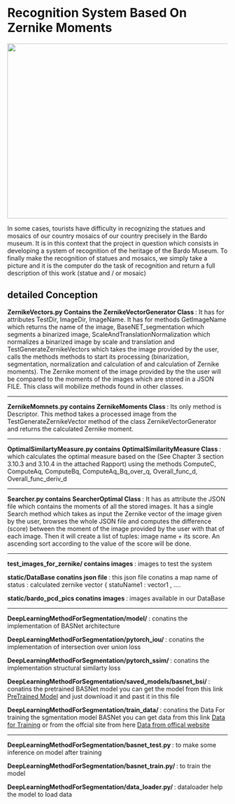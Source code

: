 # Recognition System Based On Zernike Moments

<img src="https://www.businessnews.com.tn/images/album/IMGBN79505Musee-Bardo-160921.jpg"  width="1100" height="400">

<p> In some cases, tourists have difficulty in recognizing the statues and mosaics of our country mosaics of our country precisely in the Bardo museum. It is in this context that the project in question which consists in developing a system of recognition of the heritage of the Bardo Museum. To finally make the recognition of statues and mosaics, we simply take a picture and it is the computer do the task of recognition and return a full description of this work (statue and / or mosaic)




<h2> detailed Conception </h2>
  <b> ZernikeVectors.py Contains the ZernikeVectorGenerator Class </b> : It has for attributes TestDir, ImageDir, ImageName. It has for methods GetImageName which returns the name of the image, BaseNET_segmentation which segments a binarized image, ScaleAndTranslationNormalization which normalizes a binarized image by scale and translation and TestGenerateZernikeVectors which takes the image provided by the user, calls the methods methods to start its processing (binarization, segmentation, normalization and calculation of and calculation of Zernike moments). The Zernike moment of the image provided by the the user will be compared to the moments of the images which are stored in a JSON FILE. This class will mobilize methods found in other classes.

<hr>
  

 <b> ZernikeMomnets.py contains ZernikeMoments Class </b>: Its only method is Descriptor. This method takes a processed image from the TestGenerateZernikeVector method of the class ZernikeVectorGenerator and returns the calculated Zernike moment.
  
<hr>
 
 <b>OptimalSimilartyMeasure.py contains OptimalSimilarityMeasure Class </b> :  which calculates the optimal measure based on the (See Chapter 3 section 3.10.3 and 3.10.4 in the attached Rapport) using the methods ComputeC, ComputeAq, ComputeBq, ComputeAq_Bq_over_q, Overall_func_d, Overall_func_deriv_d
 
<hr>
 
 
 <b> Searcher.py contains  SearcherOptimal Class </b> : It has as attribute the JSON file which contains the moments
of all the stored images. It has a single Search method which
takes as input the Zernike vector of the image given by the user, browses the whole JSON file and computes the difference (score) between the moment of the image provided by the user with that of each image. Then it will create a list of tuples: image name + its score. An ascending sort according to the value of the score will be done.

<hr>


<p> <b> test_images_for_zernike/ contains images </b> : images to test the system </p>  
<p> <b>  static/DataBase conatins json file </b> : this json file conatins a map name of status : calculated zernike vector { statuName1 : vector1 , .... </p> 
<p> <b>  static/bardo_pcd_pics conatins images </b> : images available in our DataBase </p> 

<hr>

<p> <b> DeepLearningMethodForSegmentation/model/ </b> : conatins the implementation of BASNet architecture </p> 
<p> <b> DeepLearningMethodForSegmentation/pytorch_iou/ </b> : conatins the implementation of intersection over union loss</p> 
<p> <b> DeepLearningMethodForSegmentation/pytorch_ssim/ </b> : conatins the implementation structural similarty loss </p> 
<p> <b> DeepLearningMethodForSegmentation/saved_models/basnet_bsi/ </b> : conatins the pretrained BASNet model you can get the model from this link <a href="https://drive.google.com/drive/folders/0ALgJk0-1IlPaUk9PVA">PreTrained Model</a> and just download it and past it in this file   </p> 
<p> <b> DeepLearningMethodForSegmentation/train_data/ </b> : conatins the Data For training the sgmentation model BASNet you can get data from this link  <a href="https://drive.google.com/drive/folders/0ALgJk0-1IlPaUk9PVA">Data for Training</a> or from the offcial site from here  <a href="http://saliencydetection.net/duts/">Data from offical website</a> </p> 

<hr>

<p> <b> DeepLearningMethodForSegmentation/basnet_test.py </b> : to make some inference on model after training  
<p> <b> DeepLearningMethodForSegmentation/basnet_train.py/ </b> : to train the model 
<p> <b> DeepLearningMethodForSegmentation/data_loader.py/ </b> : dataloader help the model to load data     



